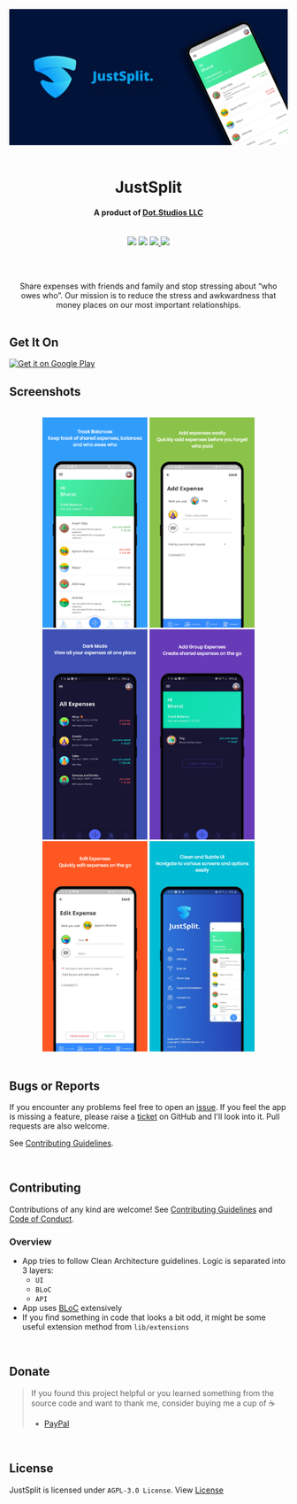 <div align="center">
    <img src="https://raw.githubusercontent.com/bharat-1809/JustSplit/master/JustSplit_header-01.png" />
</div>

<br>

# <div align="center">JustSplit</div>
#### <div align="center">A product of <a href="https://dotstudios.ml">Dot.Studios LLC</a></div><br>

<div align="center">
    <img src="https://img.shields.io/badge/Version-v1.0.1-blue" />
    <img src="https://api.travis-ci.com/bharat-1809/JustSplit.svg?branch=master" />
    <a href="https://github.com/bharat-1809/JustSplit/blob/956cc4c483d4f571892550b5cbe8b6df0d3d923e/LICENSE">
        <img src="https://img.shields.io/badge/License-AGPL 3.0-orange" />
    </a>
    <a href="https://paypal.me/bsharma1809">
        <img src="https://img.shields.io/badge/Support-PayPal-brightgreen" />
    </a>
</div>

<br><br>

<div align="center">
Share expenses with friends and family and stop stressing about “who owes who”. Our mission is to reduce the stress and awkwardness that money places on our most important relationships.

</div>

<br>

## Get It On

<a href='https://play.google.com/store/apps/details?id=dot.studios.contri_app&pcampaignid=pcampaignidMKT-Other-global-all-co-prtnr-py-PartBadge-Mar2515-1'>
    <img alt='Get it on Google Play' src='https://play.google.com/intl/en_us/badges/static/images/badges/en_badge_web_generic.png' width="200"/>
</a>

<br>

## Screenshots

<br>

<div align="center">
    <img src="Mockups/1.png" width="190">
    <img src="Mockups/2.png" width="190">
    <img src="Mockups/3.png" width="190">
    <img src="Mockups/4.png" width="190">
    <img src="Mockups/5.png" width="190">
    <img src="Mockups/6.png" width="190">
</div>

<br>

## Bugs or Reports

If you encounter any problems feel free to open an [issue](https://github.com/bharat-1809/JustSplit/issues/new?assignees=&labels=&template=bug_report.md&title=). If you feel the app is missing a feature, please raise a [ticket](https://github.com/bharat-1809/JustSplit/issues/new?assignees=&labels=&template=feature_request.md&title=) on GitHub and I'll look into it. Pull requests are also welcome.

See [Contributing Guidelines](CONTRIBUTING.md).

<br>

## Contributing

Contributions of any kind are welcome! See [Contributing Guidelines](CONTRIBUTING.md) and [Code of Conduct](CODE_OF_CONDUCT.md).

### Overview

- App tries to follow Clean Architecture guidelines. Logic is separated into 3 layers:
    - `UI`
    - `BLoC`
    - `API`
- App uses [BLoC](https://bloclibrary.dev/#/coreconcepts) extensively
- If you find something in code that looks a bit odd, it might be some useful extension method from `lib/extensions`

<br>

## Donate

> If you found this project helpful or you learned something from the source code and want to thank me, consider buying me a cup of ☕
> - [PayPal](https://paypal.me/bsharma1809)

<br>

## License

JustSplit is licensed under `AGPL-3.0 License`. View [License](LICENSE.md)

